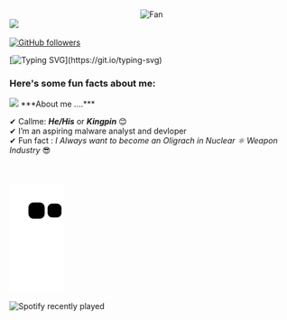 <div align="center">
<img src="https://github.com/fnky/fnky/raw/fnky/img/fan-1.gif" alt="Fan" align="center">
</div>
<img src="https://profile-counter.glitch.me/ephrimgnanam/count.svg">

[![GitHub followers](https://img.shields.io/github/followers/ephrimgnanam.svg?style=social&label=Followers)](https://github.com/ephrimgnanam?tab=followers)

[![Typing SVG](https://readme-typing-svg.herokuapp.com?font=Architects+Daughter&color=7AF79A&size=30&lines=Hey!+It's+Ephrim!;)](https://git.io/typing-svg)

<h3> Here's some fun facts about me: </h3>
<img src="https://media.giphy.com/media/iY8CRBdQXODJSCERIr/giphy.gif" width="30px">&nbsp;***About me ....***

✔ Callme: ***He/His*** or ***Kingpin*** 😊 <br>
✔ I’m an aspiring malware analyst and devloper<br>
✔ Fun fact : *I Always want to become an Oligrach in Nuclear ⚛️ Weapon Industry* 😎<br><br><br><br>
![Snake animation](https://github.com/ephrimgnanam/ephrimgnanam/blob/output/github-contribution-grid-snake.svg)

![Spotify recently played](https://spotify-recently-played-readme.vercel.app/api?user=312v2tiaapawzxnkh6gc5xuea77a)


